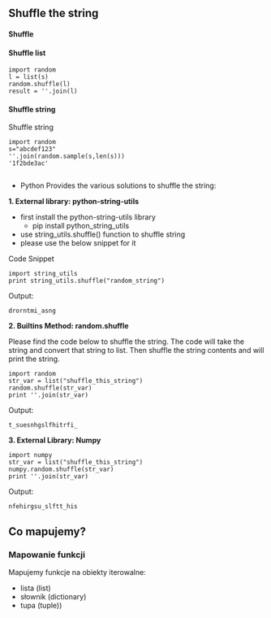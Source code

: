 ## Shuffle the string
#### Shuffle
#### Shuffle list

```
import random
l = list(s)
random.shuffle(l)
result = ''.join(l)
```

#### Shuffle string

Shuffle string

```
import random
s="abcdef123"
''.join(random.sample(s,len(s)))
'1f2bde3ac'


```

- Python Provides the various solutions to shuffle the string:

**1. External library: python-string-utils**

- first install the python-string-utils library
	- pip install python_string_utils
- use string_utils.shuffle() function to shuffle string
- please use the below snippet for it

Code Snippet
```
import string_utils
print string_utils.shuffle("random_string")
```
Output:
```
drorntmi_asng
```
**2. Builtins Method: random.shuffle**

Please find the code below to shuffle the string. The code will take the string and convert that string to list. Then shuffle the string contents and will print the string.
```
import random
str_var = list("shuffle_this_string")
random.shuffle(str_var)
print ''.join(str_var)
```
Output:
```
t_suesnhgslfhitrfi_
```
**3. External Library: Numpy**
```
import numpy
str_var = list("shuffle_this_string")
numpy.random.shuffle(str_var)
print ''.join(str_var)
```
Output:

```
nfehirgsu_slftt_his
```



## Co mapujemy?
### Mapowanie funkcji

Mapujemy funkcje na obiekty iterowalne:
- lista (list)
- słownik (dictionary)
- tupa (tuple))
